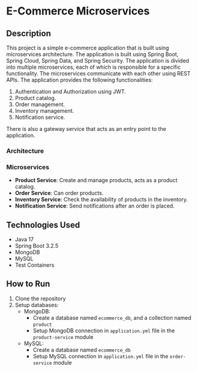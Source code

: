 # E-Commerce Microservices

## Description

This project is a simple e-commerce application that is built using microservices architecture. The application is built using Spring Boot, Spring Cloud, Spring Data, and Spring Security. The application is divided into multiple microservices, each of which is responsible for a specific functionality. The microservices communicate with each other using REST APIs. The application provides the following functionalities:

1. Authentication and Authorization using JWT.
2. Product catalog.
3. Order management.
4. Inventory management.
5. Notification service.

There is also a gateway service that acts as an entry point to the application.

### Architecture


### Microservices

- **Product Service**: Create and manage products, acts as a product catalog.
- **Order Service**: Can order products.
- **Inventory Service**: Check the availability of products in the inventory.
- **Notification Service**: Send notifications after an order is placed.

## Technologies Used

- Java 17
- Spring Boot 3.2.5
- MongoDB
- MySQL
- Test Containers

## How to Run

1. Clone the repository
2. Setup databases:
    - MongoDB:
      - Create a database named `ecommerce_db`, and a collection named `product`
      - Setup MongoDB connection in `application.yml` file in the `product-service` module
    - MySQL:
      - Create a database named `ecommerce_db`
      - Setup MySQL connection in `application.yml` file in the `order-service` module